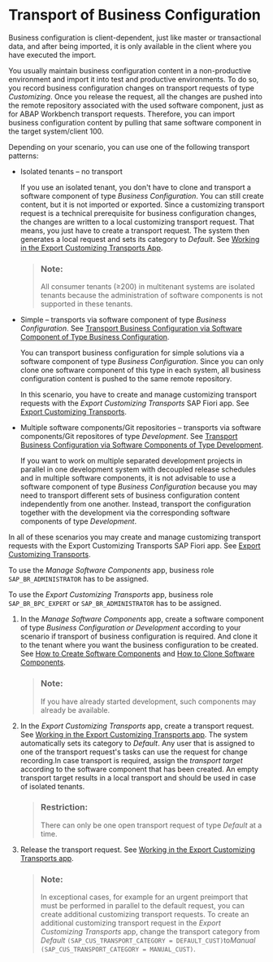 <!-- loio7d7c3441f9a84208b3efe20a0356f3fb -->

# Transport of Business Configuration

Business configuration is client-dependent, just like master or transactional data, and after being imported, it is only available in the client where you have executed the import.

You usually maintain business configuration content in a non-productive environment and import it into test and productive environments. To do so, you record business configuration changes on transport requests of type *Customizing*. Once you release the request, all the changes are pushed into the remote repository associated with the used software component, just as for ABAP Workbench transport requests. Therefore, you can import business configuration content by pulling that same software component in the target system/client 100.

Depending on your scenario, you can use one of the following transport patterns:

-   Isolated tenants – no transport

    If you use an isolated tenant, you don't have to clone and transport a software component of type *Business Configuration*. You can still create content, but it is not imported or exported. Since a customizing transport request is a technical prerequisite for business configuration changes, the changes are written to a local customizing transport request. That means, you just have to create a transport request. The system then generates a local request and sets its category to *Default*. See [Working in the Export Customizing Transports App](../50-administration-and-ops/working-in-the-export-customizing-transports-app-cc16fd0.md).

    > ### Note:  
    > All consumer tenants \(≥200\) in multitenant systems are isolated tenants because the administration of software components is not supported in these tenants.

-   Simple – transports via software component of type *Business Configuration*. See [Transport Business Configuration via Software Component of Type Business Configuration](transport-business-configuration-via-software-component-of-type-business-configuration-03a3611.md).

    You can transport business configuration for simple solutions via a software component of type *Business Configuration*. Since you can only clone one software component of this type in each system, all business configuration content is pushed to the same remote repository.

    In this scenario, you have to create and manage customizing transport requests with the *Export Customizing Transports* SAP Fiori app. See [Export Customizing Transports](../50-administration-and-ops/export-customizing-transports-a772a0f.md).

-   Multiple software components/Git repositories – transports via software components/Git repositores of type *Development*. See [Transport Business Configuration via Software Components of Type Development](transport-business-configuration-via-software-components-of-type-development-d801854.md).

    If you want to work on multiple separated development projects in parallel in one development system with decoupled release schedules and in multiple software components, it is not advisable to use a software component of type *Business Configuration* because you may need to transport different sets of business configuration content independently from one another. Instead, transport the configuration together with the development via the corresponding software components of type *Development*.


In all of these scenarios you may create and manage customizing transport requests with the Export Customizing Transports SAP Fiori app. See [Export Customizing Transports](https://help.sap.com/docs/sap-btp-abap-environment/abap-environment/export-customizing-transports).

To use the *Manage Software Components* app, business role `SAP_BR_ADMINISTRATOR` has to be assigned.

To use the *Export Customizing Transports* app, business role `SAP_BR_BPC_EXPERT` or `SAP_BR_ADMINISTRATOR` has to be assigned.

1.  In the *Manage Software Components* app, create a software component of type *Business Configuration or Development* according to your scenario if transport of business configuration is required. And clone it to the tenant where you want the business configuration to be created. See [How to Create Software Components](https://help.sap.com/docs/sap-btp-abap-environment/abap-environment/how-to-create-software-components) and [How to Clone Software Components](https://help.sap.com/docs/sap-btp-abap-environment/abap-environment/how-to-clone-software-components).

    > ### Note:  
    > If you have already started development, such components may already be available.

2.  In the *Export Customizing Transports* app, create a transport request. See [Working in the Export Customizing Transports app](https://help.sap.com/docs/sap-btp-abap-environment/abap-environment/working-in-export-customizing-transports-app). The system automatically sets its category to *Default*. Any user that is assigned to one of the transport request's tasks can use the request for change recording.In case transport is required, assign the *transport target* according to the software component that has been created. An empty transport target results in a local transport and should be used in case of isolated tenants.

    > ### Restriction:  
    > There can only be one open transport request of type *Default* at a time.

3.  Release the transport request. See [Working in the Export Customizing Transports app](https://help.sap.com/docs/sap-btp-abap-environment/abap-environment/working-in-export-customizing-transports-app).

    > ### Note:  
    > In exceptional cases, for example for an urgent preimport that must be performed in parallel to the default request, you can create additional customizing transport requests. To create an additional customizing transport request in the *Export Customizing Transports* app, change the transport category from *Default* `(SAP_CUS_TRANSPORT_CATEGORY = DEFAULT_CUST)`to*Manual* `(SAP_CUS_TRANSPORT_CATEGORY = MANUAL_CUST)`.


